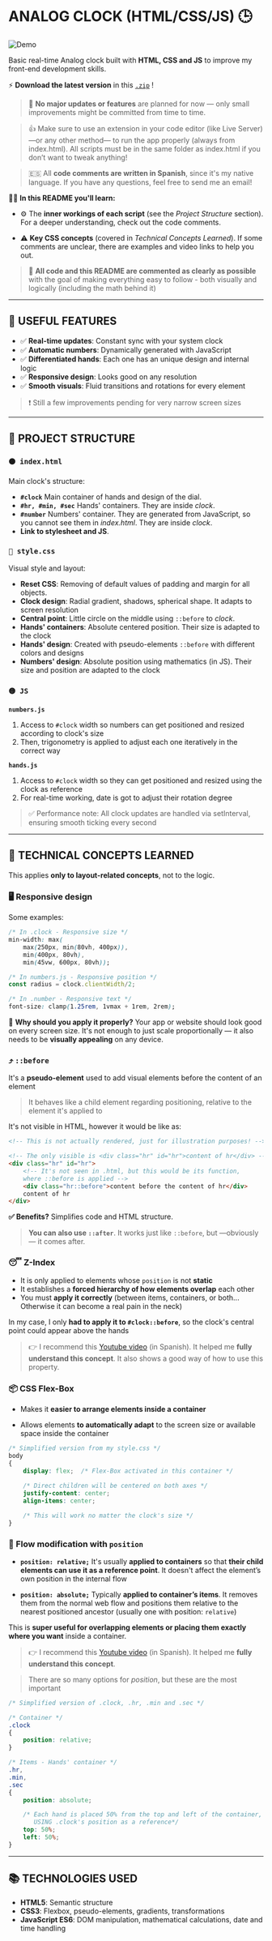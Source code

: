 # ANALOG CLOCK (HTML/CSS/JS) 🕒

![Demo](assets/video.gif)

Basic real-time Analog clock built with **HTML, CSS and JS** to improve my front-end development skills.

⚡️ **Download the latest version** in this  [`.zip`](https://github.com/Soviji13/Learn-FrontEnd-with-me/raw/refs/heads/main/analog-clock/analogClock.zip) !

>🤠 **No major updates or features** are planned for now — only small improvements might be committed from time to time.

> 👍 Make sure to use an extension in your code editor (like Live Server) —or any other method— to run the app properly (always from index.html). All scripts must be in the same folder as index.html if you don’t want to tweak anything!

> 🇪🇸 All **code comments are written in Spanish**, since it's my native language. If you have any questions, feel free to send me an email!

🧑‍🏫 **In this README you'll learn:**

- ⚙️ The **inner workings of each script** (see the *Project Structure* section). For a deeper understanding, check out the code comments.

- ⚠️ **Key CSS concepts** (covered in *Technical Concepts Learned*). If some comments are unclear, there are examples and video links to help you out.

>📝 **All code and this README are commented as clearly as possible** with the goal of making everything easy to follow - both visually and logically (including the math behind it)

---
## 🚀 USEFUL FEATURES

- ✅ **Real-time updates**: Constant sync with your system clock
- ✅ **Automatic numbers**: Dynamically generated with JavaScript
- ✅ **Differentiated hands**: Each one has an unique design and internal logic
- ✅ **Responsive design**: Looks good on any resolution
- ✅ **Smooth visuals**: Fluid transitions and rotations for every element

> ❗️ Still a few improvements pending for very narrow screen sizes

---

## 📁 PROJECT STRUCTURE

### `🟠 index.html`
Main clock's structure:
- **`#clock`** Main container of hands and design of the dial.
- **`#hr, #min, #sec`** Hands' containers. They are inside *clock*.
- **`#number`** Numbers' container. They are generated from JavaScript, so you cannot see them in *index.html*. They are inside *clock*.
- **Link to stylesheet and JS**.

### `🔵 style.css`
Visual style and layout:
- **Reset CSS**: Removing of default values of padding and margin for all objects. 
- **Clock design**: Radial gradient, shadows, spherical shape. It adapts to screen resolution
- **Central point**: Little circle on the middle using `::before` to *clock*.
- **Hands' containers**: Absolute centered position. Their size is adapted to the clock
- **Hands' design**: Created with pseudo-elements `::before` with different colors and designs
- **Numbers' design**: Absolute position using mathematics (in JS). Their size and position are adapted to the clock

### `🟡 JS` 

**`numbers.js`**

1. Access to `#clock` width so numbers can get positioned and resized according to clock's size 
2. Then, trigonometry is applied to adjust each one iteratively in the correct way
 
**`hands.js`**

1. Access to `#clock` width so they can get positioned and resized using the clock as reference
2. For real-time working, date is got to adjust their rotation degree

>✅ Performance note: All clock updates are handled via setInterval, ensuring smooth ticking every second

---

## 🎯 TECHNICAL CONCEPTS LEARNED

This applies **only to layout-related concepts**, not to the logic.

### 🖥️ Responsive design

Some examples:

```css
/* In .clock - Responsive size */
min-width: max(
    max(250px, min(80vh, 400px)), 
    min(400px, 80vh), 
    min(45vw, 600px, 80vh)); 
```
```js
/* In numbers.js - Responsive position */
const radius = clock.clientWidth/2;
```

```css
/* In .number - Responsive text */
font-size: clamp(1.25rem, 1vmax + 1rem, 2rem);
```

🤔 **Why should you apply it properly?** Your app or website should look good on every screen size. It's not enough to just scale proportionally — it also needs to be **visually appealing** on any device.

### ⤴️ `::before`

It's a **pseudo-element** used to add visual elements before the content of an element

>It behaves like a child element regarding positioning, relative to the element it's applied to

It's not visible in HTML, however it would be like as:

```html
<!-- This is not actually rendered, just for illustration purposes! -->

<!-- The only visible is <div class="hr" id="hr">content of hr</div> -->
<div class="hr" id="hr">
    <!-- It's not seen in .html, but this would be its function, 
    where ::before is applied -->
    <div class="hr::before">content before the content of hr</div> 
    content of hr
</div>
```
**✅ Benefits?** Simplifies code and HTML structure. 

> **You can also use `::after`**. It works just like `::before`, but —obviously— it comes after.

### 😴 Z-Index

- It is only applied to elements whose `position` is not **static**
- It establishes a **forced hierarchy of how elements overlap** each other
- You must **apply it correctly** (between items, containers, or both... Otherwise it can become a real pain in the neck)

In my case, I only **had to apply it to `#clock::before`**, so the clock's central point could appear above the hands

>👉 I recommend this [Youtube video](https://youtu.be/IaoVa2p6IYo?si=xhEghCHOOixLbr4F) (in Spanish). It helped me **fully understand this concept**. It also shows a good way of how to use this property.


### 📦 CSS Flex-Box

- Makes it **easier to arrange elements inside a container**

- Allows elements **to automatically adapt** to the screen size or available space inside the container

```css
/* Simplified version from my style.css */
body
{
    display: flex;  /* Flex-Box activated in this container */ 
    
    /* Direct children will be centered on both axes */
    justify-content: center;  
    align-items: center;

    /* This will work no matter the clock's size */
}
```
### 🔢 Flow modification with `position` 

- **`position: relative;`** It's usually **applied to containers** so that **their child elements can use it as a reference point**. It doesn't affect the element’s own position in the internal flow

- **`position: absolute;`** Typically **applied to container’s items**. It removes them from the normal web flow and positions them relative to the nearest positioned ancestor (usually one with position: `relative`)

This is **super useful for overlapping elements or placing them exactly where you want** inside a container.

>👉 I recommend this [Youtube video](https://www.youtube.com/watch?v=4WlOokagtR4) (in Spanish). It helped me **fully understand this concept**. 

> There are so many options for *position*, but these are the most important

```css
/* Simplified version of .clock, .hr, .min and .sec */

/* Container */
.clock
{
    position: relative;
}

/* Items - Hands' container */
.hr,
.min,
.sec
{
    position: absolute;

    /* Each hand is placed 50% from the top and left of the container,
       USING .clock's position as a reference*/
    top: 50%;
    left: 50%;
}
```
---

## 📚 TECHNOLOGIES USED

- **HTML5**: Semantic structure
- **CSS3**: Flexbox, pseudo-elements, gradients, transformations
- **JavaScript ES6**: DOM manipulation, mathematical calculations, date and time handling